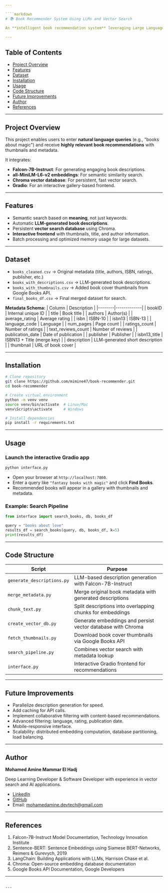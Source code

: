 ```yaml
---

````markdown
# 📚 Book Recommender System Using LLMs and Vector Search

An **intelligent book recommendation system** leveraging Large Language Models, vector embeddings, and an interactive UI for semantic search and personalized book discovery.

---
```


## Table of Contents
- [Project Overview](#project-overview)
- [Features](#features)
- [Dataset](#dataset)
- [Installation](#installation)
- [Usage](#usage)
- [Code Structure](#code-structure)
- [Future Improvements](#future-improvements)
- [Author](#author)
- [References](#references)

---

## Project Overview

This project enables users to enter **natural language queries** (e.g., "books about magic") and receive **highly relevant book recommendations** with thumbnails and metadata. 

It integrates:
- **Falcon-7B-Instruct**: For generating engaging book descriptions.
- **all-MiniLM-L6-v2 embeddings**: For semantic similarity search.
- **Chroma vector database**: For persistent, fast vector search.
- **Gradio**: For an interactive gallery-based frontend.

---

## Features

- Semantic search based on **meaning**, not just keywords.
- Automatic **LLM-generated book descriptions**.
- Persistent **vector search database** using Chroma.
- **Interactive frontend** with thumbnails, title, and author information.
- Batch processing and optimized memory usage for large datasets.

---

## Dataset

- `books_cleaned.csv` → Original metadata (title, authors, ISBN, ratings, publisher, etc.)
- `books_with_descriptions.csv` → LLM-generated book descriptions.
- `books_with_thumbnails.csv` → Added book cover thumbnails from Google Books API.
- `final_books_df.csv` → Final merged dataset for search.

**Metadata Schema:**
| Column | Description |
|--------|-------------|
| bookID | Internal unique ID |
| title | Book title |
| authors | Author(s) |
| average_rating | Average rating |
| isbn | ISBN-10 |
| isbn13 | ISBN-13 |
| language_code | Language |
| num_pages | Page count |
| ratings_count | Number of ratings |
| text_reviews_count | Number of reviews |
| publication_date | Date of publication |
| publisher | Publisher |
| isbn13_title | ISBN13 + Title (merge key) |
| description | LLM-generated short description |
| thumbnail | URL of book cover |

---

## Installation

```bash
# Clone repository
git clone https://github.com/mimine47/book-recommender.git
cd book-recommender

# Create virtual environment
python -m venv venv
source venv/bin/activate  # Linux/Mac
venv\Scripts\activate     # Windows

# Install dependencies
pip install -r requirements.txt
````

---

## Usage

### Launch the interactive Gradio app

```bash
python interface.py
```

* Open your browser at `http://localhost:7860`.
* Enter a query like `"fantasy books with magic"` and click **Find Books**.
* Recommended books will appear in a gallery with thumbnails and metadata.

### Example: Search Pipeline

```python
from interface import search_books, db, books_df

query = "books about love"
results_df = search_books(query, db, books_df, k=5)
print(results_df)
```

---

## Code Structure

| Script                     | Purpose                                                     |
| -------------------------- | ----------------------------------------------------------- |
| `generate_descriptions.py` | LLM-based description generation with Falcon-7B-Instruct    |
| `merge_metadata.py`        | Merge original book metadata with generated descriptions    |
| `chunk_text.py`            | Split descriptions into overlapping chunks for embeddings   |
| `create_vector_db.py`      | Generate embeddings and persist vector database with Chroma |
| `fetch_thumbnails.py`      | Download book cover thumbnails via Google Books API         |
| `search_pipeline.py`       | Combines vector search with metadata lookup                 |
| `interface.py`             | Interactive Gradio frontend for recommendations             |

---

## Future Improvements

* Parallelize description generation for speed.
* Add caching for API calls.
* Implement collaborative filtering with content-based recommendations.
* Advanced filtering: language, rating, publication date.
* Mobile-responsive interface.
* Scalability: distributed embedding computation, database partitioning, load balancing.

---

## Author

**Mohamed Amine Mammar El Hadj**

Deep Learning Developer & Software Developer with experience in vector search and AI applications.

* [LinkedIn](https://www.linkedin.com/in/mohamed-amine-mammar-el-hadj-715a41295)
* [GitHub](https://github.com/mimine47)
* Email: [mohamedamine.devtech@gmail.com](mailto:mohamedamine.devtech@gmail.com)

---

## References

1. Falcon-7B-Instruct Model Documentation, Technology Innovation Institute
2. Sentence-BERT: Sentence Embeddings using Siamese BERT-Networks, Reimers & Gurevych, 2019
3. LangChain: Building Applications with LLMs, Harrison Chase et al.
4. Chroma: Open-source embedding database documentation
5. Google Books API Documentation, Google Developers

---

```

---

